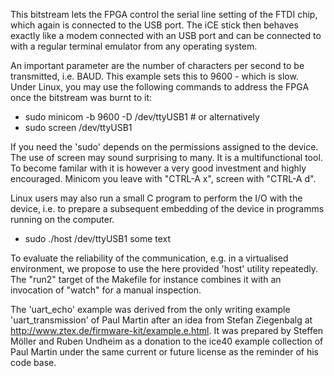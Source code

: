 This bitstream lets the FPGA control the serial line
setting of the FTDI chip, which again is connected to 
the USB port. The iCE stick then behaves exactly like
a modem connected with an USB port and can be connected
to with a regular terminal emulator from any operating
system.

An important parameter are the number of characters
per second to be transmitted, i.e. BAUD. This example
sets this to 9600 - which is slow. Under Linux, you may
use the following commands to address the FPGA once the
bitstream was burnt to it:

  * sudo minicom -b 9600 -D /dev/ttyUSB1   # or alternatively
  * sudo screen /dev/ttyUSB1

If you need the 'sudo' depends on the permissions assigned
to the device.  The use of screen may sound surprising to
many. It is a multifunctional tool. To become
familar with it is however a very good investment and
highly encouraged. Minicom you leave with "CTRL-A x",
screen with "CTRL-A d".

Linux users may also run a small C program to perform the
I/O with the device, i.e. to prepare a subsequent embedding
of the device in programms running on the computer.
  
  * sudo ./host /dev/ttyUSB1 some text

To evaluate the reliability of the communication, e.g. in a
virtualised environment, we propose to use the here provided
'host' utility repeatedly. The "run2" target of the Makefile
for instance combines it with an invocation of "watch" for a
manual inspection.

The 'uart_echo' example was derived from the only writing
example 'uart_transmission' of Paul Martin after an idea
from Stefan Ziegenbalg at http://www.ztex.de/firmware-kit/example.e.html.
It was prepared by Steffen Möller and Ruben Undheim as a donation
to the ice40 example collection of Paul Martin under the 
same current or future license as the reminder of his code base.

